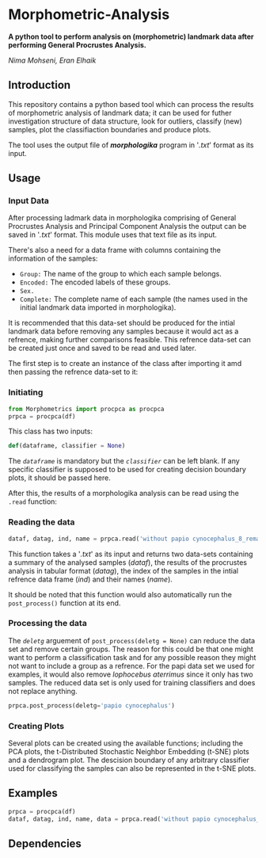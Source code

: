 # Morphometric-Analysis

**A python tool to perform analysis on (morphometric) landmark data after performing General Procrustes Analysis.**

*Nima Mohseni, Eran Elhaik*


## Introduction

  This repository contains a python based tool which can process the results of morphometric analysis of landmark data; it can be used for futher investigation structure of data structure, look for outliers, classify (new) samples, plot the classifiaction boundaries and produce plots.

The tool uses the output file of ***morphologika*** program in '*.txt*' format as its input.

## Usage

### Input Data

  After processing ladmark data in morphologika comprising of General Procrustes Analysis and Principal Component Analysis the output can be saved in '*.txt*' format. This module uses that text file as its input.
  
 There's also a need for a data frame with columns containing the information of the samples:
 
* `Group:` The name of the group to which each sample belongs.
* `Encoded:` The encoded labels of these groups.
* `Sex.`
* `Complete:` The complete name of each sample (the names used in the initial landmark data imported in morphologika).

It is recommended that this data-set should be produced for the intial landmark data before removing any samples because it would act as a refrence, making further comparisons feasible.
This refrence data-set can be created just once and saved to be read and used later.

The first step is to create an instance of the class after importing it amd then passing the refrence data-set to it:

### Initiating

```python
from Morphometrics import procpca as procpca
prpca = procpca(df)
```

This class has two inputs:

```python
def(dataframe, classifier = None)
```
The *`dataframe`* is mandatory but the *`classifier`* can be left blank. If any specific classifier is supposed to be used for creating decision boundary plots, it should be passed here.

After this, the results of a morphologika analysis can be read using the `.read` function:

### Reading the data

```python
dataf, datag, ind, name = prpca.read('without papio cynocephalus_8_remains.txt')
```

This function takes a '*.txt*' as its input and returns two data-sets containing a summary of the analysed samples (*dataf*), the results of the procrustes analysis in tabular format (*datag*), the index of the samples in the intial refrence data frame (*ind*) and their names (*name*).

It should be noted that this function would also automatically run the `post_process()` function at its end.

### Processing the data

The *`deletg`* arguement of `post_process(deletg = None)` can reduce the data set and remove certain groups. The reason for this could be that one might want to perform a classification task and for any possible reason they might not want to include a group as a refrence. For the papi data set we used for examples, it would also remove *lophocebus aterrimus* since it only has two samples. The reduced data set is only used for training classifiers and does not replace anything.

```python
prpca.post_process(deletg='papio cynocephalus')
```

### Creating Plots

Several plots can be created using the available functions; including the PCA plots, the t-Distributed Stochastic Neighbor Embedding (t-SNE) plots and a dendrogram plot. The descision boundary of any arbitrary classifier used for classifying the samples can also be represented in the t-SNE plots.



## Examples

```python
prpca = procpca(df)
dataf, datag, ind, name, data = prpca.read('without papio cynocephalus_8_remains.txt')
```


## Dependencies
